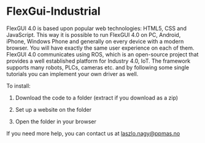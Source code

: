# FlexGui-Industrial
FlexGUI 4.0 is based upon popular web technologies: HTML5, CSS and JavaScript. This way it is possible to run FlexGUI 4.0 on PC, Android, iPhone, Windows Phone and generally on every device with a modern browser. You will have exactly the same user experience on each of them. FlexGUI 4.0 communicates using ROS, which is an open-source project that provides a well established platform for Industry 4.0, IoT. The framework supports many robots, PLCs, cameras etc. and by following some single tutorials you can implement your own driver as well.

To install: 

1. Download the code to a folder (extract if you download as a zip)

2. Set up a website on the folder

3. Open the folder in your browser

If you need more help, you can contact us at laszlo.nagy@ppmas.no
